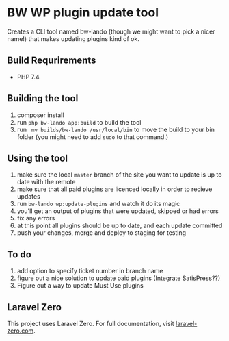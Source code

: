 # BW WP plugin update tool 

Creates a CLI tool named bw-lando (though we might want to pick a nicer name!) that makes updating plugins kind of ok.

## Build Requrirements
- PHP 7.4

## Building the tool
1. composer install
2. run `php bw-lando app:build` to build the tool
3. run ` mv builds/bw-lando /usr/local/bin` to move the build to your bin folder (you might need to add `sudo` to that command.)

## Using the tool
1. make sure the local `master` branch of the site you want to update is up to date with the remote
1. make sure that all paid plugins are licenced locally in order to recieve updates
1. run `bw-lando wp:update-plugins` and watch it do its magic
1. you'll get an output of plugins that were updated, skipped or had errors
1. fix any errors
1. at this point all plugins should be up to date, and each update committed
1. push your changes, merge and deploy to staging for testing

## To do
1. add option to specify ticket number in branch name
1. figure out a nice solution to update paid plugins (Integrate SatisPress??)
1. Figure out a way to update Must Use plugins

## Laravel Zero

This project uses Laravel Zero. For full documentation, visit [laravel-zero.com](https://laravel-zero.com/).
